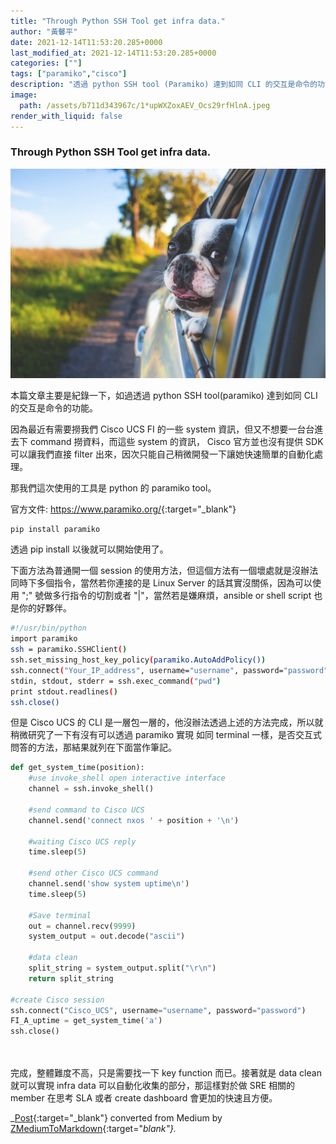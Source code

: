 ```yaml
---
title: "Through Python SSH Tool get infra data."
author: "黃馨平"
date: 2021-12-14T11:53:20.285+0000
last_modified_at: 2021-12-14T11:53:20.285+0000
categories: [""]
tags: ["paramiko","cisco"]
description: "透過 python SSH tool (Paramiko) 達到如同 CLI 的交互是命令的功能。"
image:
  path: /assets/b711d343967c/1*upWXZoxAEV_Ocs29rfHlnA.jpeg
render_with_liquid: false
---
```


### Through Python SSH Tool get infra data\.


![](/assets/b711d343967c/1*upWXZoxAEV_Ocs29rfHlnA.jpeg)


本篇文章主要是紀錄一下，如過透過 python SSH tool\(paramiko\) 達到如同 CLI 的交互是命令的功能。

因為最近有需要撈我們 Cisco UCS FI 的一些 system 資訊，但又不想要一台台進去下 command 撈資料，而這些 system 的資訊， Cisco 官方並也沒有提供 SDK 可以讓我們直接 filter 出來，因次只能自己稍微開發一下讓她快速簡單的自動化處理。

那我們這次使用的工具是 python 的 paramiko tool。

官方文件: [https://www\.paramiko\.org/](https://www.paramiko.org/){:target="_blank"}
```
pip install paramiko
```

透過 pip install 以後就可以開始使用了。

下面方法為普通開一個 session 的使用方法，但這個方法有一個壞處就是沒辦法同時下多個指令，當然若你連接的是 Linux Server 的話其實沒關係，因為可以使用 ";" 號做多行指令的切割或者 "\|"，當然若是嫌麻煩，ansible or shell script 也是你的好夥伴。
```sh
#!/usr/bin/python
import paramiko
ssh = paramiko.SSHClient()
ssh.set_missing_host_key_policy(paramiko.AutoAddPolicy())
ssh.connect("Your_IP_address", username="username", password="password")
stdin, stdout, stderr = ssh.exec_command("pwd")
print stdout.readlines()
ssh.close()
```

但是 Cisco UCS 的 CLI 是一層包一層的，他沒辦法透過上述的方法完成，所以就稍微研究了一下有沒有可以透過 paramiko 實現 如同 terminal 一樣，是否交互式問答的方法，那結果就列在下面當作筆記。
```py
def get_system_time(position):
    #use invoke_shell open interactive interface
    channel = ssh.invoke_shell()
    
    #send command to Cisco UCS     
    channel.send('connect nxos ' + position + '\n')
    
    #waiting Cisco UCS reply
    time.sleep(5)
    
    #send other Cisco UCS command
    channel.send('show system uptime\n')
    time.sleep(5)
    
    #Save terminal
    out = channel.recv(9999)
    system_output = out.decode("ascii")
    
    #data clean
    split_string = system_output.split("\r\n")
    return split_string

#create Cisco session
ssh.connect("Cisco_UCS", username="username", password="password")
FI_A_uptime = get_system_time('a')
ssh.close() 
   
       
```

完成，整體難度不高，只是需要找一下 key function 而已。接著就是 data clean 就可以實現 infra data 可以自動化收集的部分，那這樣對於做 SRE 相關的 member 在思考 SLA 或者 create dashboard 會更加的快速且方便。



_[Post](https://medium.com/@jackycsie/through-python-ssh-tool-get-infra-data-b711d343967c){:target="_blank"} converted from Medium by [ZMediumToMarkdown](https://github.com/ZhgChgLi/ZMediumToMarkdown){:target="_blank"}._
